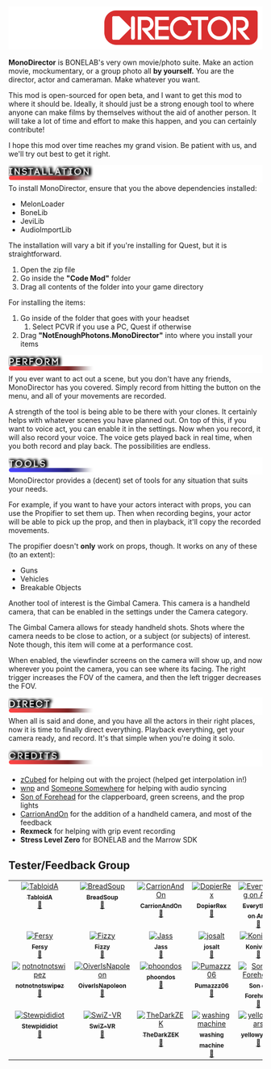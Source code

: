 
<p align="center">
<img src="https://github.com/Not-Enough-Photons/MonoDirector/blob/main/img/logo.png?raw=true" alt="MagPerception" width = 800px>
</img>
</p>

**MonoDirector** is BONELAB's very own movie/photo suite. Make an action movie, mockumentary, or a group photo all **by yourself.** You are the director, actor and cameraman. Make whatever you want.

This mod is open-sourced for open beta, and I want to get this mod to where it should be. Ideally, it should just be a strong enough tool to where anyone can make films by themselves without the aid of another person. It will take a lot of time and effort to make this happen, and you can certainly contribute!

I hope this mod over time reaches my grand vision. Be patient with us, and we'll try out best to get it right.

![](https://github.com/Not-Enough-Photons/MonoDirector/blob/main/img/banner_installation.png?raw=true)
To install MonoDirector, ensure that you the above dependencies installed:
- MelonLoader
- BoneLib
- JeviLib
- AudioImportLib

The installation will vary a bit if you're installing for Quest, but it is straightforward.

1. Open the zip file
2. Go inside the **"Code Mod"** folder
3. Drag all contents of the folder into your game directory

For installing the items:
1. Go inside of the folder that goes with your headset
	1. Select PCVR if you use a PC, Quest if otherwise
2. Drag **"NotEnoughPhotons.MonoDirector"** into where you install your items

![](https://github.com/Not-Enough-Photons/MonoDirector/blob/main/img/banner_perform.png?raw=true)
If you ever want to act out a scene, but you don't have any friends, MonoDirector has you covered. Simply record from hitting the button on the menu, and all of your movements are recorded.

A strength of the tool is being able to be there with your clones. It certainly helps with whatever scenes you have planned out. On top of this, if you want to voice act, you can enable it in the settings. Now when you record, it will also record your voice. The voice gets played back in real time, when you both record and play back. The possibilities are endless.

![](https://github.com/Not-Enough-Photons/MonoDirector/blob/main/img/banner_tools.png?raw=true)
MonoDirector provides a (decent) set of tools for any situation that suits your needs.

For example, if you want to have your actors interact with props, you can use the Propifier to set them up. Then when recording begins, your actor will be able to pick up the prop, and then in playback, it'll copy the recorded movements.

The propifier doesn't **only** work on props, though. It works on any of these (to an extent):
- Guns
- Vehicles
- Breakable Objects

Another tool of interest is the Gimbal Camera. This camera is a handheld camera, that can be enabled in the settings under the Camera category.

The Gimbal Camera allows for steady handheld shots. Shots where the camera needs to be close to action, or a subject (or subjects) of interest. Note though, this item will come at a performance cost.

When enabled, the viewfinder screens on the camera will show up, and now wherever you point the camera, you can see where its facing. The right trigger increases the FOV of the camera, and then the left trigger decreases the FOV. 

![](https://github.com/Not-Enough-Photons/MonoDirector/blob/main/img/banner_direct.png?raw=true)
When all is said and done, and you have all the actors in their right places, now it is time to finally direct everything. Playback everything, get your camera ready, and record. It's that simple when you're doing it solo.

![](https://github.com/Not-Enough-Photons/MonoDirector/blob/main/img/banner_credits.png?raw=true)
- [zCubed](https://github.com/zCubed3) for helping out with the project (helped get interpolation in!)
- [wnp](https://github.com/wnp78) and [Someone Somewhere](https://github.com/someonesomewheredev) for helping with audio syncing
- [Son of Forehead](https://github.com/SonOfForehead) for the clapperboard, green screens, and the prop lights
- [CarrionAndOn](https://github.com/CarrionAndOn) for the addition of a handheld camera, and most of the feedback
- **Rexmeck** for helping with grip event recording
- **Stress Level Zero** for BONELAB and the Marrow SDK

## Tester/Feedback Group
<table>
  <tbody>
    <tr>
      <td align="center" valign="top" width="14.28%"><a href="https://github.com/Acerocks22"><img src="https://avatars.githubusercontent.com/u/4953770?v=4?s=100" width="100px;" alt="TabloidA"/><br /><sub><b>TabloidA</b></sub></a><br /><a href="https://github.com/Not-Enough-Photons/MonoDirector/issues?q=author%3AAcerocks22" title="Bug reports">🐛</a></td>
      <td align="center" valign="top" width="14.28%"><a href="https://github.com/BreadSoup"><img src="https://avatars.githubusercontent.com/u/79678268?v=4?s=100" width="100px;" alt="BreadSoup"/><b><sub><b>BreadSoup</b></sub></a><br /><a href="https://github.com/Not-Enough-Photons/MonoDirector/issues?q=author%3ABreadSoup" title="Bug reports">🐛</a></td>
      <td align="center" valign="top" width="14.28%"><a href="https://github.com/CarrionAndOn"><img src="https://avatars.githubusercontent.com/u/30084485?v=4?s=100" width="100px;" alt="CarrionAndOn"/><br /><sub><b>CarrionAndOn</b></sub></a><br /><a href="https://github.com/Not-Enough-Photons/MonoDirector/issues?q=author%3ACarrionAndOn" title="Bug reports">🐛</a></td>
      <td align="center" valign="top" width="14.28%"><a href="https://github.com/coldboiddcddd "><img src="https://avatars.githubusercontent.com/u/131008472?v=4?s=100" width="100px;" alt="DopierRex"/><br /><sub><b>DopierRex</b></sub></a><br /><a href="https://github.com/Not-Enough-Photons/MonoDirector/issues?q=author%3Acoldboiddcddd " title="Bug reports">🐛</a></td>
      <td align="center" valign="top" width="14.28%"><a href="https://github.com/D2Lx0wse"><img src="https://avatars.githubusercontent.com/u/92229936?v=4?s=100" width="100px;" alt="Everything on Arm"/><br /><sub><b>Everything on Arm</b></sub></a><br /><a href="https://github.com/Not-Enough-Photons/MonoDirector/issues?q=author%3AD2Lx0wse" title="Bug reports">🐛</a></td>
      <td align="center" valign="top" width="14.28%"><a href="https://github.com/dreamkitties"><img src="https://avatars.githubusercontent.com/u/132848532?v=4?s=100" width="100px;" alt="dreamkitties"/><br /><sub><b>dreamkitties</b></sub></a><br /><a href="https://github.com/Not-Enough-Photons/MonoDirector/issues?q=author%3Adreamkitties" title="Bug reports">🐛</a></td>
    </tr>
    <tr>
      <td align="center" valign="top" width="14.28%"><a href="https://github.com/FersyVR"><img src="https://avatars.githubusercontent.com/u/52735241?v=4?s=100" width="100px;" alt="Fersy"/><br /><sub><b>Fersy</b></sub></a><br /><a href="https://github.com/Not-Enough-Photons/MonoDirector/issues?q=author%3AFersyVR" title="Bug reports">🐛</a></td>
      <td align="center" valign="top" width="14.28%"><a href="https://github.com/Fizzyhex"><img src="https://avatars.githubusercontent.com/u/21183059?v=4?s=100" width="100px;" alt="Fizzy"/><br /><sub><b>Fizzy</b></sub></a><br /><a href="https://github.com/Not-Enough-Photons/MonoDirector/issues?q=author%3AFizzyhex" title="Bug reports">🐛</a></td>
      <td align="center" valign="top" width="14.28%"><a href="https://github.com/Jass3k"><img src="https://avatars.githubusercontent.com/u/133503198?v=4?s=100" width="100px;" alt="Jass"/><br /><sub><b>Jass</b></sub></a><br /><a href="https://github.com/Not-Enough-Photons/MonoDirector/issues?q=author%3AJass3k" title="Bug reports">🐛</a></td>
      <td align="center" valign="top" width="14.28%"><a href="https://github.com/josalt"><img src="https://avatars.githubusercontent.com/u/35170179?v=4?s=100" width="100px;" alt="josalt"/><br /><sub><b>josalt</b></sub></a><br /><a href="https://github.com/Not-Enough-Photons/MonoDirector/issues?q=author%3Ajosalt" title="Bug reports">🐛</a></td>
      <td align="center" valign="top" width="14.28%"><a href="https://github.com/Koniving"><img src="https://avatars.githubusercontent.com/u/18667806?v=4?s=100" width="100px;" alt="Koniving"/><br /><sub><b>Koniving</b></sub></a><br /><a href="https://github.com/Not-Enough-Photons/MonoDirector/issues?q=author%3AKoniving" title="Bug reports">🐛</a></td>
      <td align="center" valign="top" width="14.28%"><a href="https://github.com/MrBugo"><img src="https://avatars.githubusercontent.com/u/132851459?v=4?s=100" width="100px;" alt="MrBugo"/><br /><sub><b>MrBugo</b></sub></a><br /><a href="https://github.com/Not-Enough-Photons/MonoDirector/issues?q=author%3AMrBugo" title="Bug reports">🐛</a></td>
    </tr>
    <tr>
      <td align="center" valign="top" width="14.28%"><a href="https://github.com/notnotnotswipez"><img src="https://avatars.githubusercontent.com/u/13337586?v=4?s=100" width="100px;" alt="notnotnotswipez"/><b><sub><b>notnotnotswipez</b></sub></a><br /><a href="https://github.com/Not-Enough-Photons/MonoDirector/issues?q=author%3Anotnotnotswipez" title="Bug reports">🐛</a></td>
      <td align="center" valign="top" width="14.28%"><a href="https://github.com/OiverIsNapoleon"><img src="https://avatars.githubusercontent.com/u/132877507?v=4?s=100" width="100px;" alt="OiverIsNapoleon"/><b><sub><b>OiverIsNapoleon</b></sub></a><br /><a href="https://github.com/Not-Enough-Photons/MonoDirector/issues?q=author%3AOiverIsNapoleon" title="Bug reports">🐛</a></td>
      <td align="center" valign="top" width="14.28%"><a href="https://github.com/phoondos"><img src="https://avatars.githubusercontent.com/u/37457857?v=4?s=100" width="100px;" alt="phoondos"/><b><sub><b>phoondos</b></sub></a><br /><a href="https://github.com/Not-Enough-Photons/MonoDirector/issues?q=author%3Aphoondos" title="Bug reports">🐛</a></td>
      <td align="center" valign="top" width="14.28%"><a href="https://github.com/Pumazzz06"><img src="https://avatars.githubusercontent.com/u/132848657?v=4?s=100" width="100px;" alt="Pumazzz06"/><b><sub><b>Pumazzz06</b></sub></a><br /><a href="https://github.com/Not-Enough-Photons/MonoDirector/issues?q=author%3APumazzz06" title="Bug reports">🐛</a></td>
      <td align="center" valign="top" width="14.28%"><a href="https://github.com/SonOfForehead"><img src="https://avatars.githubusercontent.com/u/114877261?v=4?s=100" width="100px;" alt="Son of Forehead"/><b><sub><b>Son of Forehead</b></sub></a><br /><a href="https://github.com/Not-Enough-Photons/MonoDirector/issues?q=author%3ASonOfForehead" title="Bug reports">🐛</a></td>
      <td align="center" valign="top" width="14.28%"><a href="https://github.com/stayxlol"><img src="https://avatars.githubusercontent.com/u/106104730?v=4?s=100" width="100px;" alt="stayxlol"/><b><sub><b>stayxlol</b></sub></a><br /><a href="https://github.com/Not-Enough-Photons/MonoDirector/issues?q=author%3Astayxlol" title="Bug reports">🐛</a></td>
    </tr>
    <tr>
      <td align="center" valign="top" width="14.28%"><a href="https://github.com/Stewpididiot"><img src="https://avatars.githubusercontent.com/u/132130059?v=4?s=100" width="100px;" alt="Stewpididiot"/><b><sub><b>Stewpididiot</b></sub></a><br /><a href="https://github.com/Not-Enough-Photons/MonoDirector/issues?q=author%3AStewpididiot" title="Bug reports">🐛</a></td>
      <td align="center" valign="top" width="14.28%"><a href="https://github.com/SwiZ-VR"><img src="https://avatars.githubusercontent.com/u/124513376?v=4?s=100" width="100px;" alt="SwiZ-VR"/><b><sub><b>SwiZ-VR</b></sub></a><br /><a href="https://github.com/Not-Enough-Photons/MonoDirector/issues?q=author%3ASwiZ-VR" title="Bug reports">🐛</a></td>
      <td align="center" valign="top" width="14.28%"><a href="https://github.com/TheDarkZEK"><img src="https://avatars.githubusercontent.com/u/131480613?v=4?s=100" width="100px;" alt="TheDarkZEK"/><b><sub><b>TheDarkZEK</b></sub></a><br /><a href="https://github.com/Not-Enough-Photons/MonoDirector/issues?q=author%3APRIM" title="Bug reports">🐛</a></td>
      <td align="center" valign="top" width="14.28%"><a href="https://github.com/WashingmachineREAL"><img src="https://avatars.githubusercontent.com/u/132859402?v=4?s=100" width="100px;" alt="washing machine"/><b><sub><b>washing machine</b></sub></a><br /><a href="https://github.com/Not-Enough-Photons/MonoDirector/issues?q=author%3AWashingmachineREAL" title="Bug reports">🐛</a></td>
      <td align="center" valign="top" width="14.28%"><a href="https://github.com/yellowyears"><img src="https://avatars.githubusercontent.com/u/60519490?v=4?s=100" width="100px;" alt="yellowyears"/><b><sub><b>yellowyears</b></sub></a><br /><a href="https://github.com/Not-Enough-Photons/MonoDirector/issues?q=author%3Ayellowyears" title="Bug reports">🐛</a></td>
      <!--
      <td align="center" valign="top" width="14.28%"><a href="https://github.com/PRIM"><img src="https://avatars.githubusercontent.com/u/132851459?v=4?s=100" width="100px;" alt="ALT2"/><b><sub><b>ALT2</b></sub></a><br /><a href="https://github.com/Not-Enough-Photons/MonoDirector/issues?q=author%3APRIM" title="Bug reports">🐛</a></td>
      -->
    </tr>
  </tbody>
</table>
